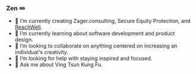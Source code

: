 ### Zen ∞

- 🔭 I’m currently creating Zager.consulting, Secure Equity Protection, and [ReachWell](https://www.reachwellapp.com/).
- 🌱 I’m currently learning about software development and product design.
- 👯 I’m looking to collaborate on anything centered on increasing an individual's creativity.
- 🤔 I’m looking for help with staying inspired and focused.
- 💬 Ask me about Ving Tsun Kung Fu.

